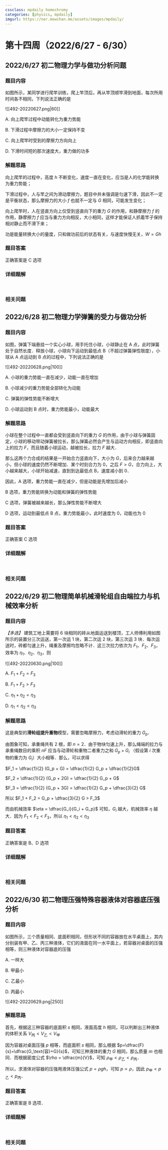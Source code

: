 ```yaml
---
cssclass: mpdaily homochromy
categories: [physics, mpdaily]
imgurl: https://ner.mowchan.me/assets/images/mpdaily/
---
```


# 第十四周（2022/6/27 - 6/30）

## 2022/6/27 初二物理力学与做功分析问题

### 题目内容

如图所示，某同学进行爬竿训练，爬上竿顶后，再从竿顶顺竿滑到地面，每次所用时间各不相同，下列说法正确的是

![[492-20220627.png\|60]]

A. 向上爬竿过程中动能转化为重力势能

B. 下滑过程中摩擦力的大小一定保持不变

C. 向上爬竿时受到的摩擦力方向向上

D. 下滑时间短的那次速度大，重力做的功多

### 解题思路

向上爬竿的过程中，高度 $h$ 不断变化，速度一直在变化，应当是人的化学能转换为重力势能；

下滑过程中，人与竿之间为滑动摩擦力，题目中并未强调是匀速下滑，因此不一定是平衡状态，那么摩擦力的大小 $f$ 也就不一定与 $G$ 相同，可能发生变化；

向上爬竿时，人在竖直方向上仅受到竖直向下的重力 $G$ 的作用，和静摩擦力 $f$ 的作用，静摩擦力 $f$ 应当与重力方向相反，大小相同，这样才能保证人抓着竿子保持相对静止而不滑下来；

功是能量转换大小的量度，只和做功前后的状态有关，与速度快慢无关，$W=Gh$

### 题目答案

正确答案是 C 选项

### 详细题解

<br>

### 相关问题



## 2022/6/28 初二物理力学弹簧的受力与做功分析

### 题目内容

如图，弹簧下端悬挂一个实心小球，用手托住小球，小球静止在 A 点，此时弹簧处于自然长度．释放小球，小球向下运动到最低点 B（不超过弹簧弹性限度），小球从 A 点运动到 B 点的过程中，下列说法正确的是

![[492-20220628.png\|100]]

A. 小球的重力势能一直在减少，动能一直在增加

B. 小球减少的重力势能全部转化为动能

C. 弹簧的弹性势能不断增大

D. 小球运动到 B 点时，重力势能最小，动能最大

### 解题思路

小球在整个过程中一直都会受到竖直向下的重力 $G$ 的作用，由于小球与弹簧固定，小球的移动带动弹簧被拉长，那么弹簧必然会产生与运动方向相反，即竖直向上的拉力 $F$，而且随着小球运动，越被拉长，拉力 $F$ 越大．

那么这两个力合成的结果是一开始合力竖直向下，大小为 $G$，后来合力越来越小，但小球的速度仍然不断增加．某个时刻合力为 $0$，之后 $F>G$，合力向上，大小越来越大，小球开始减速，直到到达最低点 B，速度减小到 0．

因此，A 选项，重力势能一直在减少，但是动能是先增加后减小

B 选项，重力势能转换为动能和弹簧的弹性势能

C 选项，弹簧被越来越长，那么弹性势能不断增大

D 选项，运动到最低点 B 点，重力势能最小，此时速度为 0，动能也为 0

### 题目答案

正确答案 C 选项

### 详细题解

<br>

### 相关问题




## 2022/6/29 初二物理简单机械滑轮组自由端拉力与机械效率分析

### 题目内容

*【多选】* 建筑工地上需要将 6 块相同的砖从地面运送到楼顶，工人师傅利用如图所示的装置分三次运送，第一次运 1 块，第二次运 2 块，第三次运 3 块．每次运送时，砖都匀速上升，绳重及摩擦均忽略不计．这三次拉力依次为 $F_1$、$F_2$、$F_3$，效率为 $\eta_1$、$\eta_2$、$\eta_3$，则

![[492-20220630.png|100]]

A. $F_1 + F_2 =F_3$

B. $F_1 + F_2 > F_3$

C. $\eta_1 + \eta_2 = \eta_3$

D. $\eta_1 < \eta_2 < \eta_3$


### 解题思路

这是典型的**滑轮组提升重物**模型，需要忽略摩擦力，考虑动滑轮的重力 $G_p$．

由图象可知，承重绳共有 2 根，即 $n=2$．由于物块匀速上升，那么绳端的拉力与承重绳数目的乘积 $nF$ 应当与动滑轮和重物二者重力之和 $G_p + G_i$ （假设第 $i$ 次重物的重力为 $G_i$）大小相等．那么，可以求得

$F_1 = \dfrac{1}{2} (G_p + G) = \dfrac{1}{2} G_p + \dfrac{1}{2}G$

$F_2 = \dfrac{1}{2} (G_p + 2G) = \dfrac{1}{2} G_p + G$

$F_3 = \dfrac{1}{2} (G_p + 3G) = \dfrac{1}{2} G_p + \dfrac{3}{2} G$

所以 $F_1 + F_2 = G_p + \dfrac{3}{2} G > F_3$

而由机械效率 $\eta = \dfrac{G_i}{G_i + G_p}$ 可知，$G_i$ 越大，机械效率 $\eta$ 越大．因为 $F_1 < F_2 < F_3$，所以 $\eta_1 < \eta_2 < \eta_3$

### 题目答案

正确答案是 B、D 选项

### 详细题解

<br>

### 相关问题




## 2022/6/30 初二物理压强特殊容器液体对容器底压强分析

### 题目内容

如图所示，三个质量相同、底面积相同，但形状不同的容器放在水平桌面上，其内分别装有甲、乙、丙三种液体，它们的液面在同一水平面上，若容器对桌面的压强相等，则三种液体对容器底的压强

A. 一样大

B. 甲最小

C. 乙最小

D. 丙最小


![[492-20220629.png|250]]

### 解题思路

首先，根据这三种容器的底面积 $s$ 相同，液面高度 $h$ 相同，可以判断出三种液体的体积关系 $V_\text{丙} < V_\text{乙} < V_\text{甲}$

因为容器对桌面压强 $p$ 相等，而底面积 $s$ 相同，那么根据 $p=\dfrac{F}{s}=\dfrac{G_\text{容}+G}{s}$，可知三种液体的重力 $G$ 相同，那么质量 $m$ 也相同．而根据密度公式 $\rho = \dfrac{m}{V}$，可知 $\rho_\text{甲} < \rho_\text{乙} < \rho_\text{丙}$．

所以，求液体对容器的压强用液体压强公式 $p = \rho g h$，可知 $p\propto \rho$，因此 $p_\text{甲} < p_\text{乙} < p_\text{丙}$．

### 题目答案

正确答案是 B 选项．

### 详细题解

<br>

### 相关问题




